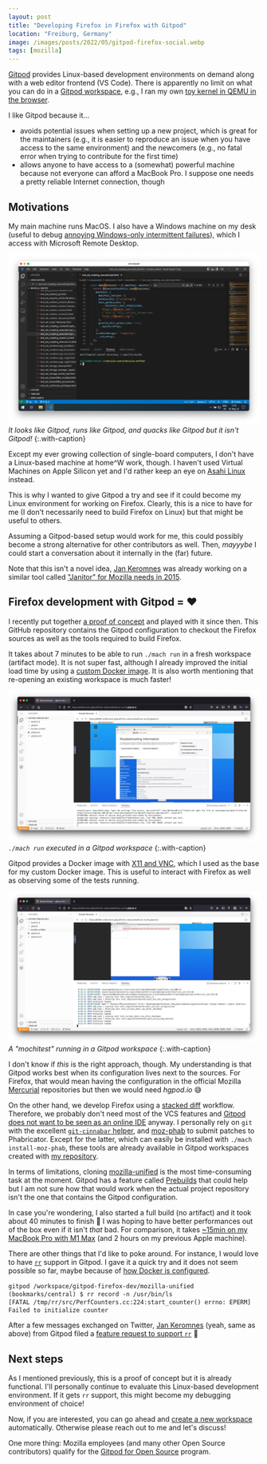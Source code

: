 ```yaml
---
layout: post
title: "Developing Firefox in Firefox with Gitpod"
location: "Freiburg, Germany"
image: /images/posts/2022/05/gitpod-firefox-social.webp
tags: [mozilla]
---
```


[Gitpod][] provides Linux-based development environments on demand along with a
web editor frontend (VS Code). There is apparently no limit on what you can do
in a [Gitpod workspace][], e.g., I ran my own [toy kernel in QEMU in the
browser][tweet-gitpod-qemu].

I like Gitpod because it...

- avoids potential issues when setting up a new project, which is great for the
  maintainers (e.g., it is easier to reproduce an issue when you have access to
  the same environment) and the newcomers (e.g., no fatal error when trying to
  contribute for the first time)
- allows anyone to have access to a (somewhat) powerful machine because not
  everyone can afford a MacBook Pro. I suppose one needs a pretty reliable
  Internet connection, though

## Motivations

My main machine runs MacOS. I also have a Windows machine on my desk (useful to
debug [annoying Windows-only intermittent failures][intermittent]), which I
access with Microsoft Remote Desktop.

![](/images/posts/2022/05/remote-desktop.webp)
_It looks like Gitpod, runs like Gitpod, and quacks like Gitpod but it isn't Gitpod!_
{:.with-caption}

Except my ever growing collection of single-board computers, I don't have a
Linux-based machine at home^W work, though. I haven't used Virtual Machines on
Apple Silicon yet and I'd rather keep an eye on [Asahi Linux][] instead.

This is why I wanted to give Gitpod a try and see if it could become my Linux
environment for working on Firefox. Clearly, this is a nice to have for me (I
don't necessarily need to build Firefox on Linux) but that might be useful to
others.

Assuming a Gitpod-based setup would work for me, this could possibly become a
strong alternative for other contributors as well. Then, _mayyybe_ I could start
a conversation about it internally in the (far) future.

Note that this isn't a novel idea, [Jan Keromnes][jan] was already working on a
similar tool called ["Janitor" for Mozilla needs in 2015][yt-janitor].

## Firefox development with Gitpod = ❤️

I recently put together [a proof of concept][gitpod-firefox-dev] and played
with it since then. This GitHub repository contains the Gitpod configuration
to checkout the Firefox sources as well as the tools required to build Firefox.

It takes about 7 minutes to be able to run `./mach run` in a fresh workspace
(artifact mode). It is not super fast, although I already improved the initial
load time by using a [custom Docker image][docker-gitpod-firefox-dev]. It is
also worth mentioning that re-opening an existing workspace is much faster!

![](/images/posts/2022/05/gitpod-mach-run.webp)
_`./mach run` executed in a Gitpod workspace_
{:.with-caption}

Gitpod provides a Docker image with [X11 and VNC][], which I used as the base
for my custom Docker image. This is useful to interact with Firefox as well as
observing some of the tests running.

![](/images/posts/2022/05/gitpod-mach-test.webp)
_A "mochitest" running in a Gitpod workspace_
{:.with-caption}

I don't know if _this_ is the right approach, though. My understanding is that
Gitpod works best when its configuration lives next to the sources. For Firefox,
that would mean having the configuration in the official Mozilla [Mercurial][]
repositories but then we would need _hgpod.io_ 😅

On the other hand, we develop Firefox using a [stacked diff][] workflow.
Therefore, we probably don't need most of the VCS features and [Gitpod does not
want to be seen as an online IDE][gitpod-jetbrains] anyway. I personally rely
on `git` with the excellent [`git-cinnabar` helper][cinnabar], and [moz-phab][]
to submit patches to Phabricator. Except for the latter, which can easily be
installed with `./mach install-moz-phab`, these tools are already available in
Gitpod workspaces created with [my repository][gitpod-firefox-dev].

In terms of limitations, cloning [mozilla-unified][] is the most time-consuming
task at the moment. Gitpod has a feature called [Prebuilds][] that could help
but I am not sure how that would work when the actual project repository isn't
the one that contains the Gitpod configuration.

In case you're wondering, I also started a full build (no artifact) and it took
about 40 minutes to finish 🙁 I was hoping to have better performances out of
the box even if it isn't _that_ bad. For comparison, it takes [~15min on my
MacBook Pro with M1 Max][tweet-m1-max] (and 2 hours on my previous Apple
machine).

There are other things that I'd like to poke around. For instance, I would love
to have [`rr`][rr] support in Gitpod. I gave it a quick try and it does not seem
possible so far, maybe because of [how Docker is configured][rr-docker].

```
gitpod /workspace/gitpod-firefox-dev/mozilla-unified (bookmarks/central) $ rr record -n /usr/bin/ls
[FATAL /tmp/rr/src/PerfCounters.cc:224:start_counter() errno: EPERM] Failed to initialize counter
```

After a few messages exchanged on Twitter, [Jan Keromnes][jan] (yeah, same as
above) from Gitpod filed a [feature request to support `rr`][feat-req-gitpod] 🤞

## Next steps

As I mentioned previously, this is a proof of concept but it is already
functional. I'll personally continue to evaluate this Linux-based development
environment. If it gets `rr` support, this might become my debugging
environment of choice!

Now, if you are interested, you can go ahead and [create a new
workspace][open-in-gitpod] automatically. Otherwise please reach out to me and
let's discuss!

One more thing: Mozilla employees (and many other Open Source contributors)
qualify for the [Gitpod for Open Source][gitpod-opensource] program.

[asahi linux]: https://asahilinux.org/
[cinnabar]: https://github.com/glandium/git-cinnabar
[docker-gitpod-firefox-dev]: https://hub.docker.com/r/willdurand/gitpod-firefox-dev
[feat-req-gitpod]: https://github.com/gitpod-io/gitpod/issues/9687
[gitpod workspace]: https://www.gitpod.io/docs/workspaces
[gitpod-firefox-dev]: https://github.com/willdurand/gitpod-firefox-dev
[gitpod-jetbrains]: https://www.gitpod.io/blog/gitpod-jetbrains
[gitpod-opensource]: https://www.gitpod.io/blog/gitpod-for-opensource
[gitpod]: https://gitpod.io/
[intermittent]: https://bugzilla.mozilla.org/show_bug.cgi?id=1761550
[issue-rr]: https://github.com/rr-debugger/rr/issues/2952
[jan]: https://twitter.com/jankeromnes
[mercurial]: https://www.mercurial-scm.org/
[moz-phab]: https://moz-conduit.readthedocs.io/en/latest/phabricator-user.html#setting-up-mozphab
[mozilla-unified]: https://mozilla-version-control-tools.readthedocs.io/en/latest/hgmozilla/unifiedrepo.html
[open-in-gitpod]: https://gitpod.io/#https://github.com/willdurand/gitpod-firefox-dev
[prebuilds]: https://www.gitpod.io/docs/prebuilds
[rr-docker]: https://github.com/rr-debugger/rr/wiki/Docker
[rr]: https://github.com/rr-debugger/rr
[stacked diff]: https://jg.gg/2018/09/29/stacked-diffs-versus-pull-requests/
[tweet-gitpod-qemu]: https://twitter.com/couac/status/1494807135577853954
[tweet-m1-max]: https://twitter.com/couac/status/1463582168450539541
[x11 and vnc]: https://www.gitpod.io/blog/native-ui-with-vnc
[yt-janitor]: https://www.youtube.com/watch?v=5sNDMIh-iVw
